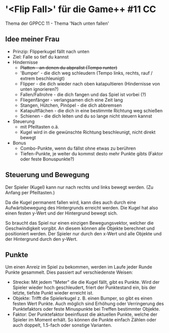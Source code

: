 # '&lt;Flip Fall&gt;' f&uuml;r die Game++ #11 CC
Thema der GPPCC 11 - Thema 'Nach unten fallen'

## Idee meiner Frau

* Prinzip: Flipperkugel fällt nach unten
* Ziel: Falle so tief du kannst
* Hindernisse
    * ~~Platten - an denen du abprallst (Tempo runter)~~
    * 'Bumper' - die dich weg schleudern (Tempo links, rechts, rauf / extrem beschleunigt)
    * Flipper - die dich wieder nach oben katapultieren (Hindernisse von unten ignorieren?)
    * Fallen/Fallrohre - die dich fangen und das Spiel ist vorbei (?)
    * Fliegenfänger - verlangsamen dich eine Zeit lang
    * Stangen, Hütchen, Pinöpel - die dich abbremsen
    * Katapultflächen - die dich in eine bestimmte Richtung weg schießen
    * Schienen - die dich leiten und du so lange nicht steuern kannst
* Steuerung
    * mit Pfeiltasten o.ä.
    * Kugel wird in die gewünschte Richtung beschleunigt, nicht direkt bewegt
* Bonus
    * Combo-Punkte, wenn du fällst ohne etwas zu berühren
    * Tiefen-Punkte, je weiter du kommst desto mehr Punkte gibts (Faktor oder feste Bonuspunkte?)
    
    
## Steuerung und Bewegung
Der Spieler (Kugel) kann nur nach rechts und links bewegt werden. (Zu Anfang per Pfeiltasten.)

Da die Kugel permanent fallen wird, kann dies auch durch eine Aufwärtsbewegung des Hintergrunds erreicht werden. Die Kugel hat also einen festen y-Wert und der Hintergrund bewegt sich.

So braucht das Spiel nur einen einzigen Bewegungsvektor, welcher die Geschwindigkeit vorgibt. An diesem können alle Objekte berechnet und positioniert werden. Der Spieler nur durch den x-Wert und alle Objekte und der Hintergrund durch den y-Wert.


## Punkte
Um einen Anreiz im Spiel zu bekommen, werden im Laufe jeder Runde Punkte gesammelt. Dies passiert auf verschiedenste Weisen:

* Strecke: Mit jedem "Meter" die die Kugel fällt, gibt es Punkte. Wird der Spieler wieder hoch geschleudert, friert der Punktestand ein, bis der letzte, tiefste Punkt wieder erreicht ist.
* Objekte: Trifft die Spielerkugel z. B. einen Bumper, so gibt es einen festen Wert Punkte. Auch möglich sind Erhöhung oder Verringerung des Punktefaktors oder feste Minuspunkte bei Treffen bestimmter Objekte.
* Faktor: Der Punktefaktor beeinflusst die aktuellen Punkte, welche der Spieler im Moment erhält. So können die Punkte einfach Zählen oder auch doppelt, 1.5-fach oder sonstige Varianten.